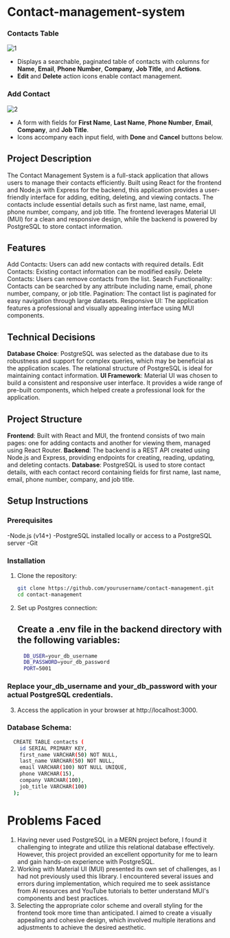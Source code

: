# Contact-management-system

 ### Contacts Table 
![1](https://github.com/user-attachments/assets/aaeda493-5090-4008-aa9a-6decd943a89f)


- Displays a searchable, paginated table of contacts with columns for **Name**, **Email**, **Phone Number**, **Company**, **Job Title**, and **Actions**.
- **Edit** and **Delete** action icons enable contact management.

### Add Contact
![2](https://github.com/user-attachments/assets/222c6fd5-9bcb-4190-a8bd-7ef50f94f06d)


- A form with fields for **First Name**, **Last Name**, **Phone Number**, **Email**, **Company**, and **Job Title**.
- Icons accompany each input field, with **Done** and **Cancel** buttons below.



## Project Description

The Contact Management System is a full-stack application that allows users to manage their contacts efficiently. Built using React for the frontend and Node.js with Express for the backend, this application provides a user-friendly interface for adding, editing, deleting, and viewing contacts. The contacts include essential details such as first name, last name, email, phone number, company, and job title. The frontend leverages Material UI (MUI) for a clean and responsive design, while the backend is powered by PostgreSQL to store contact information.

## Features

Add Contacts: Users can add new contacts with required details.
Edit Contacts: Existing contact information can be modified easily.
Delete Contacts: Users can remove contacts from the list.
Search Functionality: Contacts can be searched by any attribute including name, email, phone number, company, or job title.
Pagination: The contact list is paginated for easy navigation through large datasets.
Responsive UI: The application features a professional and visually appealing interface using MUI components.

## Technical Decisions

**Database Choice**: PostgreSQL was selected as the database due to its robustness and support for complex queries, which may be beneficial as the application scales. The relational structure of PostgreSQL is ideal for maintaining contact information.
**UI Framework**: Material UI was chosen to build a consistent and responsive user interface. It provides a wide range of pre-built components, which helped create a professional look for the application.

## Project Structure
**Frontend**: Built with React and MUI, the frontend consists of two main pages: one for adding contacts and another for viewing them, managed using React Router.
**Backend**: The backend is a REST API created using Node.js and Express, providing endpoints for creating, reading, updating, and deleting contacts.
**Database**: PostgreSQL is used to store contact details, with each contact record containing fields for first name, last name, email, phone number, company, and job title.

## Setup Instructions

### Prerequisites
-Node.js (v14+)
-PostgreSQL installed locally or access to a PostgreSQL server
-Git

### Installation

1. Clone the repository:
    ```bash
   git clone https://github.com/yourusername/contact-management.git
   cd contact-management
    
2. Set up Postgres connection:
   ## Create a .env file in the backend directory with the following variables:
   ```bash
     DB_USER=your_db_username
     DB_PASSWORD=your_db_password
     PORT=5001
  ### Replace your_db_username and your_db_password with your actual PostgreSQL credentials.

3. Access the application in your browser at http://localhost:3000.

### Database Schema:
  ```bash
    CREATE TABLE contacts (
      id SERIAL PRIMARY KEY,
      first_name VARCHAR(50) NOT NULL,
      last_name VARCHAR(50) NOT NULL,
      email VARCHAR(100) NOT NULL UNIQUE,
      phone VARCHAR(15),
      company VARCHAR(100),
      job_title VARCHAR(100)
    );
```
# Problems Faced
  1) Having never used PostgreSQL in a MERN project before, I found it challenging to integrate and utilize this relational database effectively. However, this project provided an excellent opportunity for me to learn and gain hands-on experience with PostgreSQL.
  2) Working with Material UI (MUI) presented its own set of challenges, as I had not previously used this library. I encountered several issues and errors during implementation, which required me to seek assistance from AI resources and YouTube tutorials to better understand MUI's components and best practices.
  3) Selecting the appropriate color scheme and overall styling for the frontend took more time than anticipated. I aimed to create a visually appealing and cohesive design, which involved multiple iterations and adjustments to achieve the desired aesthetic.
  
     

